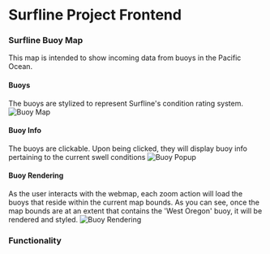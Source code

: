 # Surfline Project Frontend

### Surfline Buoy Map

This map is intended to show incoming data from buoys in the Pacific Ocean. 

#### Buoys
The buoys are stylized to represent Surfline's condition rating system.
![Buoy Map](https://user-images.githubusercontent.com/25868208/44828118-5f9fc700-abe4-11e8-81f1-f1478420c7ab.png)

#### Buoy Info
The buoys are clickable. Upon being clicked, they will display buoy info pertaining to the current swell conditions
![Buoy Popup](https://user-images.githubusercontent.com/25868208/44828196-c02f0400-abe4-11e8-9cf3-b02788c16fd4.png)

#### Buoy Rendering
As the user interacts with the webmap, each zoom action will load the buoys that reside within the current map bounds. As you can see, once the map bounds are at an extent that contains the 'West Oregon' buoy, it will be rendered and styled.
![Buoy Rendering](https://user-images.githubusercontent.com/25868208/44828246-05ebcc80-abe5-11e8-9c21-263223c7c9c1.png)


### Functionality
